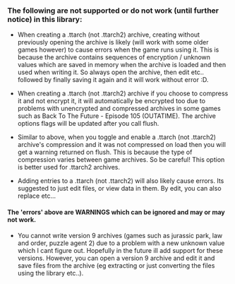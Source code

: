 ### The following are not supported or do not work (until further notice) in this library:

- When creating a .ttarch (not .ttarch2) archive, creating without previously opening the archive is likely (will work with some older games however) to cause errors when the game runs using it. This is because the archive contains sequences of encryption / unknown values which are saved in memory when the archive is loaded and then used when writing it. So always open the archive, then edit etc.. followed by finally saving it again and it will work without error :D.

- When creating a .ttarch (not .ttarch2) archive if you choose to compress it and not encrypt it, it will automatically be encrypted too due to problems with unencrypted and compressed archives in some games such as Back To The Future - Episode 105 (OUTATIME). The archive options flags will be updated after you call flush.

- Similar to above, when you toggle and enable a .ttarch (not .ttarch2) archive's compression and it was not compressed on load then you will get a warning returned on flush. This is because the type of compression varies between game archives. So be careful! This option is better used for .ttarch2 archives.

- Adding entries to a .ttarch (not .ttarch2) will also likely cause errors. Its suggested to just edit files, or view data in them. By edit, you can also replace etc...

#### The 'errors' above are WARNINGS which can be ignored and may or may not work.

- You cannot write version 9 archives (games such as jurassic park, law and order, puzzle agent 2) due to a problem with a new unknown value which I cant figure out. Hopefully in the future ill add support for these versions. However, you can open a version 9 archive and edit it and save files from the archive (eg extracting or just converting the files using the library etc..).
